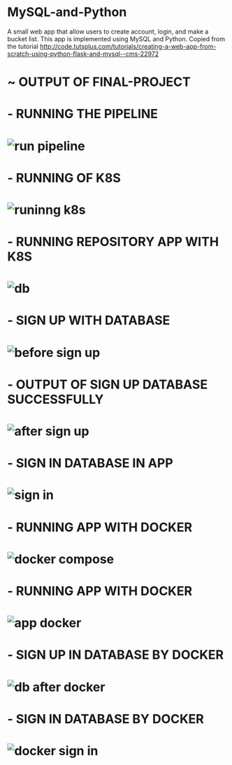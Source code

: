 # MySQL-and-Python
A small web app that allow users to create account, login, and make a bucket list.
This app is implemented using MySQL and Python. Copied from the tutorial http://code.tutsplus.com/tutorials/creating-a-web-app-from-scratch-using-python-flask-and-mysql--cms-22972

# ~ OUTPUT OF FINAL-PROJECT

# - RUNNING THE PIPELINE

# ![run pipeline](https://github.com/HebaShaban/final-project/assets/128882939/62eafe97-ee92-4c69-9e2a-1a8ae4ea6b28)

# - RUNNING OF K8S

# ![runinng k8s](https://github.com/HebaShaban/final-project/assets/128882939/f4c9d9b4-63a9-45c8-810c-a2e78866ba72)

# - RUNNING REPOSITORY APP WITH K8S

# ![db](https://github.com/HebaShaban/final-project/assets/128882939/5bf5dd26-0d66-45fd-99fa-2754c50d1a9a)

# - SIGN UP WITH DATABASE

# ![before sign up](https://github.com/HebaShaban/final-project/assets/128882939/a62179e3-88b5-4889-9afc-1964dfaff578)

# - OUTPUT OF SIGN UP DATABASE SUCCESSFULLY

# ![after sign up](https://github.com/HebaShaban/final-project/assets/128882939/9dbfab00-a811-41cd-ad0d-bc998483e087)

# - SIGN IN DATABASE IN APP

# ![sign in](https://github.com/HebaShaban/final-project/assets/128882939/50a99917-c051-4168-b5ce-11d233b5d2e0)

# - RUNNING APP WITH DOCKER

# ![docker compose](https://github.com/HebaShaban/final-project/assets/128882939/f794335c-a662-4e95-92f2-24c8cbe1edf7)

# - RUNNING APP WITH DOCKER

# ![app docker](https://github.com/HebaShaban/final-project/assets/128882939/170a0a73-d201-4f4d-a301-756ca0375e8c)

# - SIGN UP IN DATABASE BY DOCKER

# ![db after docker](https://github.com/HebaShaban/final-project/assets/128882939/7906c4bc-ffcf-4dcd-9cc9-91d318e350e1)

# - SIGN IN DATABASE BY DOCKER

# ![docker sign in](https://github.com/HebaShaban/final-project/assets/128882939/fc594ff0-168b-4b50-8c9a-2a9ed2f30d4d)





